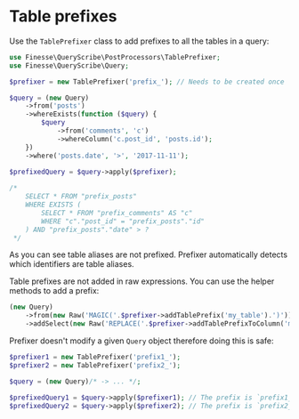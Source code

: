 # Table prefixes

Use the `TablePrefixer` class to add prefixes to all the tables in a query:

```php
use Finesse\QueryScribe\PostProcessors\TablePrefixer;
use Finesse\QueryScribe\Query;

$prefixer = new TablePrefixer('prefix_'); // Needs to be created once

$query = (new Query)
    ->from('posts')
    ->whereExists(function ($query) {
        $query
            ->from('comments', 'c')
            ->whereColumn('c.post_id', 'posts.id');
    })
    ->where('posts.date', '>', '2017-11-11');
    
$prefixedQuery = $query->apply($prefixer);

/*
    SELECT * FROM "prefix_posts" 
    WHERE EXISTS (
        SELECT * FROM "prefix_comments" AS "c" 
        WHERE "c"."post_id" = "prefix_posts"."id"
    ) AND "prefix_posts"."date" > ?
 */
```

As you can see table aliases are not prefixed. Prefixer automatically detects which identifiers are table aliases.

Table prefixes are not added in raw expressions. You can use the helper methods to add a prefix:

```php
(new Query)
    ->from(new Raw('MAGIC('.$prefixer->addTablePrefix('my_table').')'))
    ->addSelect(new Raw('REPLACE('.$prefixer->addTablePrefixToColumn('my_table.name').', ?, ?)', ['small', 'big']));
```

Prefixer doesn't modify a given `Query` object therefore doing this is safe:

```php
$prefixer1 = new TablePrefixer('prefix1_');
$prefixer2 = new TablePrefixer('prefix2_');

$query = (new Query)/* -> ... */;

$prefixedQuery1 = $query->apply($prefixer1); // The prefix is `prefix1_`
$prefixedQuery2 = $query->apply($prefixer2); // The prefix is `prefix2_`
```

